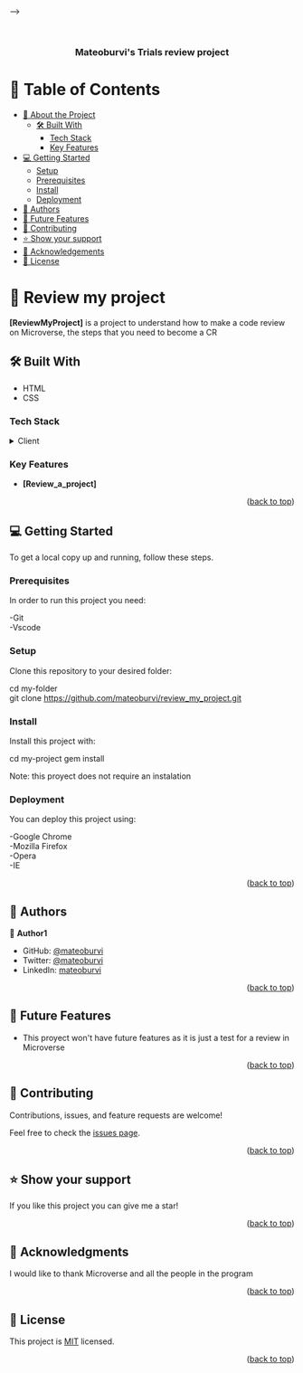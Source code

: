 <a name="readme-top"></a>

-->

<div align="center">
  
  <br/>

  <h3><b>Mateoburvi's Trials review project</b></h3>

</div>

<!-- TABLE OF CONTENTS -->

# 📗 Table of Contents

- [📖 About the Project](#about-project)
  - [🛠 Built With](#built-with)
    - [Tech Stack](#tech-stack)
    - [Key Features](#key-features)
- [💻 Getting Started](#getting-started)
  - [Setup](#setup)
  - [Prerequisites](#prerequisites)
  - [Install](#install)
  - [Deployment](#deployment)
- [👥 Authors](#authors)
- [🔭 Future Features](#future-features)
- [🤝 Contributing](#contributing)
- [⭐️ Show your support](#support)
- [🙏 Acknowledgements](#acknowledgements)
- [📝 License](#license)

<!-- PROJECT DESCRIPTION -->

# 📖 Review my project<a name="about-project"></a>



**[ReviewMyProject]** is a project to understand how to make a code review on Microverse, the steps that you need to become a CR 

## 🛠 Built With <a name="built-with"></a>

  - HTML
  - CSS


### Tech Stack <a name="tech-stack"></a>


<details>
  <summary>Client</summary>
  <ul>
    <li><a href="https://html.com/">HTML</a></li>
    <li><a href="https://www.w3.org/Style/CSS/Overview.en.html">CSS</a></li>
  </ul>
</details>


<!-- Features -->

### Key Features <a name="key-features"></a>

- **[Review_a_project]**

<p align="right">(<a href="#readme-top">back to top</a>)</p>

<!-- GETTING STARTED -->

## 💻 Getting Started <a name="getting-started"></a>

To get a local copy up and running, follow these steps.

### Prerequisites

In order to run this project you need:

-Git <br />
-Vscode


### Setup

Clone this repository to your desired folder:


  cd my-folder <br />
  git clone https://github.com/mateoburvi/review_my_project.git

  

### Install

Install this project with:

  cd my-project
  gem install

Note: this proyect does not require an instalation

### Deployment

You can deploy this project using:

-Google Chrome <br />
-Mozilla Firefox <br />
-Opera <br/>
-IE

<p align="right">(<a href="#readme-top">back to top</a>)</p>

<!-- AUTHORS -->

## 👥 Authors <a name="authors"></a>


👤 **Author1**

- GitHub: [@mateoburvi](https://github.com/mateoburvi)
- Twitter: [@mateoburvi](https://twitter.com/mateoburvi)
- LinkedIn: [mateoburvi](https://www.linkedin.com/in/mateoburvi/)

<p align="right">(<a href="#readme-top">back to top</a>)</p>

<!-- FUTURE FEATURES -->

## 🔭 Future Features <a name="future-features"></a>


- This proyect won't have future features as it is just a test for a review in Microverse

<p align="right">(<a href="#readme-top">back to top</a>)</p>

<!-- CONTRIBUTING -->

## 🤝 Contributing <a name="contributing"></a>

Contributions, issues, and feature requests are welcome!

Feel free to check the [issues page](../../issues/).

<p align="right">(<a href="#readme-top">back to top</a>)</p>

<!-- SUPPORT -->

## ⭐️ Show your support <a name="support"></a>

If you like this project you can give me a star!

<p align="right">(<a href="#readme-top">back to top</a>)</p>

<!-- ACKNOWLEDGEMENTS -->

## 🙏 Acknowledgments <a name="acknowledgements"></a>

I would like to thank Microverse and all the people in the program 

<p align="right">(<a href="#readme-top">back to top</a>)</p>

<!-- LICENSE -->

## 📝 License <a name="license"></a>

This project is [MIT](./LICENSE) licensed.

<p align="right">(<a href="#readme-top">back to top</a>)</p>